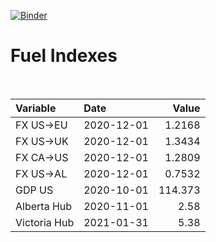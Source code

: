 [![Binder](https://mybinder.org/badge_logo.svg)](https://mybinder.org/v2/gh/AyrtonB/Global-Gas-Prices/master)

# Fuel Indexes

<br>

| Variable     | Date       |    Value |
|:-------------|:-----------|---------:|
| FX US->EU    | 2020-12-01 |   1.2168 |
| FX US->UK    | 2020-12-01 |   1.3434 |
| FX CA->US    | 2020-12-01 |   1.2809 |
| FX US->AL    | 2020-12-01 |   0.7532 |
| GDP US       | 2020-10-01 | 114.373  |
| Alberta Hub  | 2020-11-01 |   2.58   |
| Victoria Hub | 2021-01-31 |   5.38   |